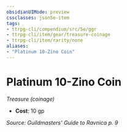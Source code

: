 ```yaml
---
obsidianUIMode: preview
cssclasses: json5e-item
tags:
- ttrpg-cli/compendium/src/5e/ggr
- ttrpg-cli/item/gear/treasure-coinage
- ttrpg-cli/item/rarity/none
aliases: 
- "Platinum 10-Zino Coin"
---
```

# Platinum 10-Zino Coin
*Treasure (coinage)*  

- **Cost**: 10 gp

*Source: Guildmasters' Guide to Ravnica p. 9*
